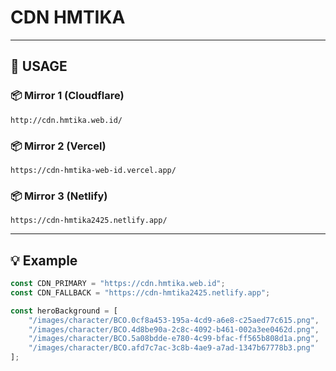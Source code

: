 # CDN HMTIKA

---

## 🚀 USAGE

### 📦 Mirror 1 (Cloudflare)
`http://cdn.hmtika.web.id/`

### 📦 Mirror 2 (Vercel)
`https://cdn-hmtika-web-id.vercel.app/`

### 📦 Mirror 3 (Netlify)
`https://cdn-hmtika2425.netlify.app/`

---

## 💡 Example

```ts
const CDN_PRIMARY = "https://cdn.hmtika.web.id";
const CDN_FALLBACK = "https://cdn-hmtika2425.netlify.app";

const heroBackground = [
    "/images/character/BCO.0cf8a453-195a-4cd9-a6e8-c25aed77c615.png",
    "/images/character/BCO.4d8be90a-2c8c-4092-b461-002a3ee0462d.png",
    "/images/character/BCO.5a08bdde-e780-4c99-bfac-ff565b808d1a.png",
    "/images/character/BCO.afd7c7ac-3c8b-4ae9-a7ad-1347b67778b3.png"
];
